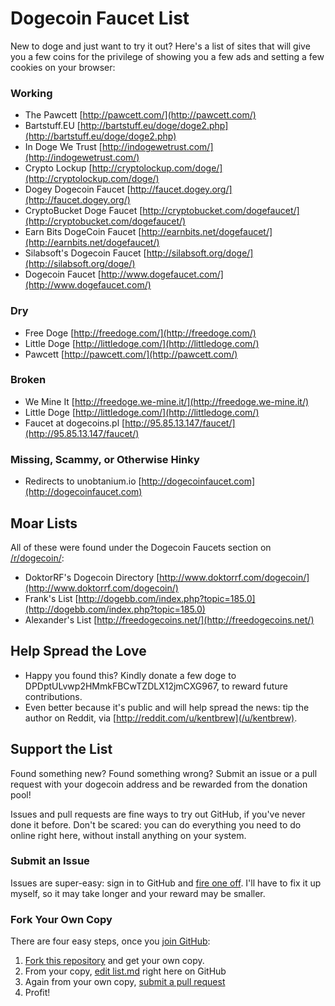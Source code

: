 # Dogecoin Faucet List

New to doge and just want to try it out? Here's a list of sites that will give you a few coins for the privilege of showing you a few ads and setting a few cookies on your browser: 

### Working

- The Pawcett [http://pawcett.com/](http://pawcett.com/)
- Bartstuff.EU [http://bartstuff.eu/doge/doge2.php](http://bartstuff.eu/doge/doge2.php)
- In Doge We Trust [http://indogewetrust.com/](http://indogewetrust.com/)
- Crypto Lockup [http://cryptolockup.com/doge/](http://cryptolockup.com/doge/)  
- Dogey Dogecoin Faucet [http://faucet.dogey.org/](http://faucet.dogey.org/)
- CryptoBucket Doge Faucet [http://cryptobucket.com/dogefaucet/](http://cryptobucket.com/dogefaucet/)
- Earn Bits DogeCoin Faucet [http://earnbits.net/dogefaucet/](http://earnbits.net/dogefaucet/)
- Silabsoft's Dogecoin Faucet [http://silabsoft.org/doge/](http://silabsoft.org/doge/)
- Dogecoin Faucet [http://www.dogefaucet.com/](http://www.dogefaucet.com/)

### Dry

- Free Doge [http://freedoge.com/](http://freedoge.com/)
- Little Doge [http://littledoge.com/](http://littledoge.com/)
- Pawcett [http://pawcett.com/](http://pawcett.com/)

### Broken

- We Mine It [http://freedoge.we-mine.it/](http://freedoge.we-mine.it/)
- Little Doge [http://littledoge.com/](http://littledoge.com/)
- Faucet at dogecoins.pl [http://95.85.13.147/faucet/](http://95.85.13.147/faucet/)

### Missing, Scammy, or Otherwise Hinky

- Redirects to unobtanium.io [http://dogecoinfaucet.com](http://dogecoinfaucet.com)


## Moar Lists

All of these were found under the Dogecoin Faucets section on [/r/dogecoin/](http://www.reddit.com/r/dogecoin/):

- DoktorRF's Dogecoin Directory [http://www.doktorrf.com/dogecoin/](http://www.doktorrf.com/dogecoin/)
- Frank's List [http://dogebb.com/index.php?topic=185.0](http://dogebb.com/index.php?topic=185.0)
- Alexander's List [http://freedogecoins.net/](http://freedogecoins.net/)

## Help Spread the Love

- Happy you found this? Kindly donate a few doge to DPDptULvwp2HMmkFBCwTZDLX12jmCXG967, to reward future contributions.
- Even better because it's public and will help spread the news: tip the author on Reddit, via [http://reddit.com/u/kentbrew](/u/kentbrew). 

## Support the List

Found something new? Found something wrong? Submit an issue or a pull request with your dogecoin address and be rewarded from the donation pool!  

Issues and pull requests are fine ways to try out GitHub, if you've never done it before.  Don't be scared:  you can do everything you need to do online right here, without install anything on your system. 

### Submit an Issue

Issues are super-easy: sign in to GitHub and [fire one off](https://github.com/kentbrew/dogefaucets/issues/new).  I'll have to fix it up myself, so it may take longer and your reward may be smaller.

### Fork Your Own Copy

There are four easy steps, once you [join GitHub](https://github.com/join):

1. [Fork this repository](https://github.com/kentbrew/dogefaucets/fork) and get your own copy.
2. From your copy, [edit list.md](../../edit/master/README.md) right here on GitHub  
3. Again from your own copy, [submit a pull request](../../pull/new/master)
4. Profit!

